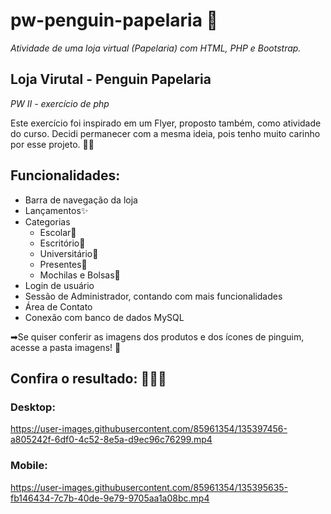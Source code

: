 # pw-penguin-papelaria 🐧

*Atividade de uma loja virtual (Papelaria) com HTML, PHP e Bootstrap.*

## Loja Virutal - Penguin Papelaria ##
_PW II - exercício de php_

Este exercício foi inspirado em um Flyer, proposto também, como atividade do curso. Decidi 
permanecer com a mesma ideia, pois tenho muito carinho por esse projeto. 💜🐧

## Funcionalidades:

* Barra de navegação da loja
* Lançamentos✨
* Categorias
  * Escolar📘
  * Escritório📁
  * Universitário📓 
  * Presentes🎁
  * Mochilas e Bolsas🎒
* Login de usuário 
* Sessão de Administrador, contando com mais funcionalidades
* Área de Contato
* Conexão com banco de dados MySQL

➡Se quiser conferir as imagens dos produtos e dos ícones de pinguim, acesse a pasta imagens! 📁






## Confira o resultado: 🐧💜✨


### Desktop:

https://user-images.githubusercontent.com/85961354/135397456-a805242f-6df0-4c52-8e5a-d9ec96c76299.mp4





### Mobile:

https://user-images.githubusercontent.com/85961354/135395635-fb146434-7c7b-40de-9e79-9705aa1a08bc.mp4







